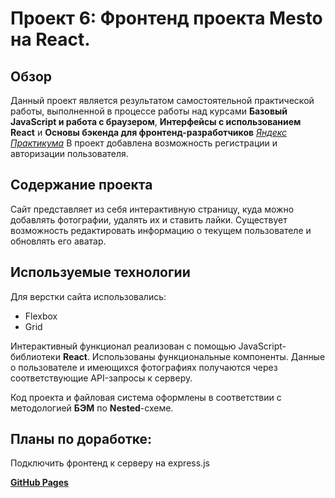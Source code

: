 # Проект 6: Фронтенд проекта Mesto на React.

## Обзор

Данный проект является результатом самостоятельной практической работы, выполненной в процессе работы над курсами **Базовый JavaScript и работа с браузером**, **Интерфейсы с использованием React** и **Основы бэкенда для фронтенд-разработчиков** _[Яндекс Практикума](https://praktikum.yandex.ru/)_
В проект добавлена возможность регистрации и авторизации пользователя.

## Содержание проекта

Сайт представляет из себя интерактивную страницу, куда можно добавлять фотографии, удалять их и ставить лайки. Существует возможность редактировать информацию о текущем пользователе и обновлять его аватар. 

## Используемые технологии

Для верстки сайта использовались:
- Flexbox
- Grid

Интерактивный функционал реализован с помощью JavaScript-библиотеки **React**. Использованы функциональные компоненты.
Данные о пользователе и имеющихся фотографиях получаются через соответствующие API-запросы к серверу.

Код проекта и файловая система оформлены в соответствии с методологией **БЭМ** по **Nested**-схеме.

## Планы по доработке:

Подключить фронтенд к серверу на express.js

**[GitHub Pages](https://berezinkonstantin.github.io/react-mesto-auth/)** 